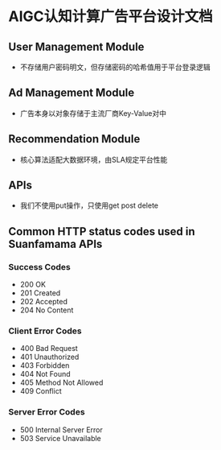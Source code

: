 # AIGC认知计算广告平台设计文档
## User Management Module
* 不存储用户密码明文，但存储密码的哈希值用于平台登录逻辑

## Ad Management Module
* 广告本身以对象存储于主流厂商Key-Value对中

## Recommendation Module
* 核心算法适配大数据环境，由SLA规定平台性能

## APIs
* 我们不使用put操作，只使用get post delete

## Common HTTP status codes used in Suanfamama APIs
### Success Codes
* 200 OK
* 201 Created
* 202 Accepted
* 204 No Content
### Client Error Codes
* 400 Bad Request
* 401 Unauthorized
* 403 Forbidden
* 404 Not Found
* 405 Method Not Allowed
* 409 Conflict
### Server Error Codes
* 500 Internal Server Error
* 503 Service Unavailable
